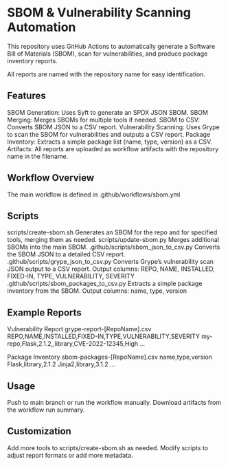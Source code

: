 # SBOM & Vulnerability Scanning Automation

This repository uses GitHub Actions to automatically generate a Software Bill of Materials (SBOM), scan for vulnerabilities, and produce package inventory reports.

All reports are named with the repository name for easy identification.

## Features

SBOM Generation: Uses Syft to generate an SPDX JSON SBOM.
SBOM Merging: Merges SBOMs for multiple tools if needed.
SBOM to CSV: Converts SBOM JSON to a CSV report.
Vulnerability Scanning: Uses Grype to scan the SBOM for vulnerabilities and outputs a CSV report.
Package Inventory: Extracts a simple package list (name, type, version) as a CSV.
Artifacts: All reports are uploaded as workflow artifacts with the repository name in the filename.

## Workflow Overview

The main workflow is defined in .github/workflows/sbom.yml

## Scripts

scripts/create-sbom.sh
Generates an SBOM for the repo and for specified tools, merging them as needed.
scripts/update-sbom.py
Merges additional SBOMs into the main SBOM.
.github/scripts/sbom_json_to_csv.py
Converts the SBOM JSON to a detailed CSV report.
.github/scripts/grype_json_to_csv.py
Converts Grype’s vulnerability scan JSON output to a CSV report.
Output columns: REPO, NAME, INSTALLED, FIXED-IN, TYPE, VULNERABILITY, SEVERITY
.github/scripts/sbom_packages_to_csv.py
Extracts a simple package inventory from the SBOM.
Output columns: name, type, version

## Example Reports

Vulnerability Report
grype-report-[RepoName].csv
REPO,NAME,INSTALLED,FIXED-IN,TYPE,VULNERABILITY,SEVERITY
my-repo,Flask,2.1.2,,library,CVE-2022-12345,High
...

Package Inventory
sbom-packages-[RepoName].csv
name,type,version
Flask,library,2.1.2
Jinja2,library,3.1.2
...

## Usage

Push to main branch or run the workflow manually.
Download artifacts from the workflow run summary.

## Customization

Add more tools to scripts/create-sbom.sh as needed.
Modify scripts to adjust report formats or add more metadata.
